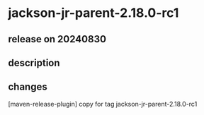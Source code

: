 # jackson-jr-parent-2.18.0-rc1

## release on 20240830

## description

## changes

[maven-release-plugin] copy for tag jackson-jr-parent-2.18.0-rc1

